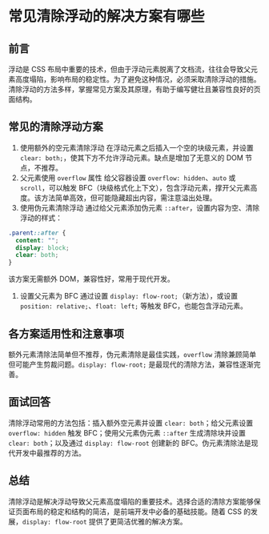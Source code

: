 # **常见清除浮动的解决方案有哪些**

## 前言

浮动是 CSS 布局中重要的技术，但由于浮动元素脱离了文档流，往往会导致父元素高度塌陷，影响布局的稳定性。为了避免这种情况，必须采取清除浮动的措施。清除浮动的方法多样，掌握常见方案及其原理，有助于编写健壮且兼容性良好的页面结构。

## 常见的清除浮动方案

1. 使用额外的空元素清除浮动
   在浮动元素之后插入一个空的块级元素，并设置 `clear: both;`，使其下方不允许浮动元素。缺点是增加了无意义的 DOM 节点，不推荐。
2. 父元素使用 `overflow` 属性
   给父容器设置 `overflow: hidden`、`auto` 或 `scroll`，可以触发 BFC（块级格式化上下文），包含浮动元素，撑开父元素高度。该方法简单高效，但可能隐藏超出内容，需注意溢出处理。
3. 使用伪元素清除浮动
   通过给父元素添加伪元素 `::after`，设置内容为空、清除浮动的样式：

```css
.parent::after {
  content: "";
  display: block;
  clear: both;
}
```

该方案无需额外 DOM，兼容性好，常用于现代开发。

1. 设置父元素为 BFC
   通过设置 `display: flow-root;`（新方法），或设置 `position: relative;`、`float: left;` 等触发 BFC，也能包含浮动元素。

## 各方案适用性和注意事项

额外元素清除法简单但不推荐，伪元素清除是最佳实践，`overflow` 清除兼顾简单但可能产生剪裁问题。`display: flow-root;` 是最现代的清除方法，兼容性逐渐完善。

## 面试回答

清除浮动常用的方法包括：插入额外空元素并设置 `clear: both`；给父元素设置 `overflow: hidden` 触发 BFC；使用父元素伪元素 `::after` 生成清除块并设置 `clear: both`；以及通过 `display: flow-root` 创建新的 BFC。伪元素清除法是现代开发中最推荐的方法。

## 总结

清除浮动是解决浮动导致父元素高度塌陷的重要技术。选择合适的清除方案能够保证页面布局的稳定和结构的简洁，是前端开发中必备的基础技能。随着 CSS 的发展，`display: flow-root` 提供了更简洁优雅的解决方案。